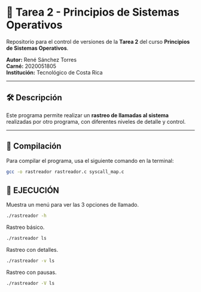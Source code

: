 # 🧠 Tarea 2 - Principios de Sistemas Operativos

Repositorio para el control de versiones de la **Tarea 2** del curso **Principios de Sistemas Operativos**.

**Autor:** René Sánchez Torres  
**Carné:** 2020051805  
**Institución:** Tecnológico de Costa Rica

---

## 🛠️ Descripción

Este programa permite realizar un **rastreo de llamadas al sistema** realizadas por otro programa, con diferentes niveles de detalle y control.

---

## 🚀 Compilación

Para compilar el programa, usa el siguiente comando en la terminal:

```bash
gcc -o rastreador rastreador.c syscall_map.c
```
## 🚀 EJECUCIÓN 
Muestra un menú para ver las 3 opciones de llamado.
```bash
./rastreador -h 
```
Rastreo básico.
```bash
./rastreador ls
```
Rastreo con detalles.
```bash
./rastreador -v ls 
```
Rastreo con pausas.
```bash
./rastreador -V ls
```


